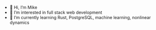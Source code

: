 - 👋 Hi, I’m Mike
- 👀 I’m interested in full stack web development
- 🌱 I’m currently learning Rust, PostgreSQL, machine learning, nonlinear dynamics

<!---
NRoboto/NRoboto is a ✨ special ✨ repository because its `README.md` (this file) appears on your GitHub profile.
You can click the Preview link to take a look at your changes.
--->
